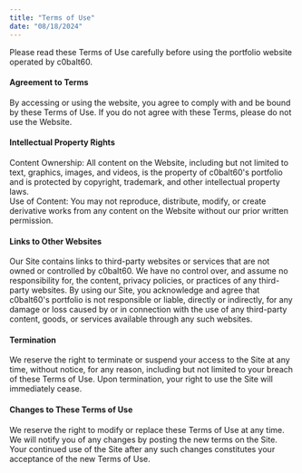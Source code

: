 ```yaml
---
title: "Terms of Use"
date: "08/18/2024"
---
```


Please read these Terms of Use carefully before using the portfolio website operated by c0balt60.

#### Agreement to Terms
By accessing or using the website, you agree to comply with and be bound by these Terms of Use. If you do not agree with these Terms, please do not use the Website.

#### Intellectual Property Rights
Content Ownership: All content on the Website, including but not limited to text, graphics, images, and videos, is the property of c0balt60's portfolio and is protected by copyright, trademark, and other intellectual property laws.<br>
Use of Content: You may not reproduce, distribute, modify, or create derivative works from any content on the Website without our prior written permission.

#### Links to Other Websites
Our Site contains links to third-party websites or services that are not owned or controlled by c0balt60. We have no control over, and assume no responsibility for, the content, privacy policies, or practices of any third-party websites. By using our Site, you acknowledge and agree that c0balt60's portfolio is not responsible or liable, directly or indirectly, for any damage or loss caused by or in connection with the use of any third-party content, goods, or services available through any such websites.

#### Termination
We reserve the right to terminate or suspend your access to the Site at any time, without notice, for any reason, including but not limited to your breach of these Terms of Use. Upon termination, your right to use the Site will immediately cease.

#### Changes to These Terms of Use
We reserve the right to modify or replace these Terms of Use at any time. We will notify you of any changes by posting the new terms on the Site. Your continued use of the Site after any such changes constitutes your acceptance of the new Terms of Use.